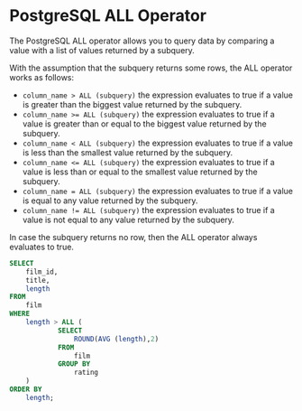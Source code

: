 # PostgreSQL ALL Operator


The PostgreSQL ALL operator allows you to query data by comparing a value with a list of values returned by a subquery.

With the assumption that the subquery returns some rows, the ALL operator works as follows:

- `column_name > ALL (subquery)` the expression evaluates to true if a value is greater than the biggest value returned by the subquery.
- `column_name >= ALL (subquery)` the expression evaluates to true if a value is greater than or equal to the biggest value returned by the subquery.
- `column_name < ALL (subquery)` the expression evaluates to true if a value is less than the smallest value returned by the subquery.
- `column_name <= ALL (subquery)` the expression evaluates to true if a value is less than or equal to the smallest value returned by the subquery.
- `column_name = ALL (subquery)` the expression evaluates to true if a value is equal to any value returned by the subquery.
- `column_name != ALL (subquery)` the expression evaluates to true if a value is not equal to any value returned by the subquery.

In case the subquery returns no row, then the ALL operator always evaluates to true.

```sql
SELECT
    film_id,
    title,
    length
FROM
    film
WHERE
    length > ALL (
            SELECT
                ROUND(AVG (length),2)
            FROM
                film
            GROUP BY
                rating
    )
ORDER BY
    length;
```